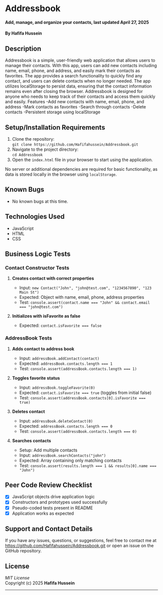 # Addressbook  
#### Add, manage, and organize your contacts, last updated April 27, 2025  
#### By **Hafifa Hussein**

## Description  
Addressbook is a simple, user-friendly web application that allows users to manage their contacts. With this app, users can add new contacts including name, email, phone, and address, and easily mark their contacts as favorites. The app provides a search functionality to quickly find any contact, and users can delete contacts when no longer needed. The app utilizes localStorage to persist data, ensuring that the contact information remains even after closing the browser. Addressbook is designed for anyone who needs to keep track of their contacts and access them quickly and easily.
Features
-Add new contacts with name, email, phone, and address
-Mark contacts as favorites
-Search through contacts
-Delete contacts
-Persistent storage using localStorage

## Setup/Installation Requirements  
1. Clone the repository:  
   `git clone https://github.com/Hafifahussein/Addressbook.git`
2. Navigate to the project directory:  
   `cd Addressbook`
3. Open the `index.html` file in your browser to start using the application.

No server or additional dependencies are required for basic functionality, as data is stored locally in the browser using `localStorage`.

## Known Bugs  
* No known bugs at this time.

## Technologies Used  
* JavaScript  
* HTML  
* CSS  
## Business Logic Tests

### Contact Constructor Tests
1. **Creates contact with correct properties**
   - Input: `new Contact("John", "john@test.com", "1234567890", "123 Main St")`
   - Expected: Object with name, email, phone, address properties
   - Test: `console.assert(contact.name === "John" && contact.email === "john@test.com")`

2. **Initializes with isFavorite as false**
   - Expected: `contact.isFavorite === false`

### AddressBook Tests
1. **Adds contact to address book**
   - Input: `addressBook.addContact(contact)`
   - Expected: `addressBook.contacts.length === 1`
   - Test: `console.assert(addressBook.contacts.length === 1)`

2. **Toggles favorite status**
   - Input: `addressBook.toggleFavorite(0)`
   - Expected: `contact.isFavorite === true` (toggles from initial false)
   - Test: `console.assert(addressBook.contacts[0].isFavorite === true)`

3. **Deletes contact**
   - Input: `addressBook.deleteContact(0)`
   - Expected: `addressBook.contacts.length === 0`
   - Test: `console.assert(addressBook.contacts.length === 0)`

4. **Searches contacts**
   - Setup: Add multiple contacts
   - Input: `addressBook.searchContacts("john")`
   - Expected: Array containing only matching contacts
   - Test: `console.assert(results.length === 1 && results[0].name === "John")`

## Peer Code Review Checklist
- [x] JavaScript objects drive application logic
- [x] Constructors and prototypes used successfully
- [x] Pseudo-coded tests present in README
- [x] Application works as expected

## Support and Contact Details  
If you have any issues, questions, or suggestions, feel free to contact me at https://github.com/Hafifahussein/Addressbook.git or open an issue on the GitHub repository.

## License  
*MIT License*  
Copyright (c) 2025 **Hafifa Hussein**

---